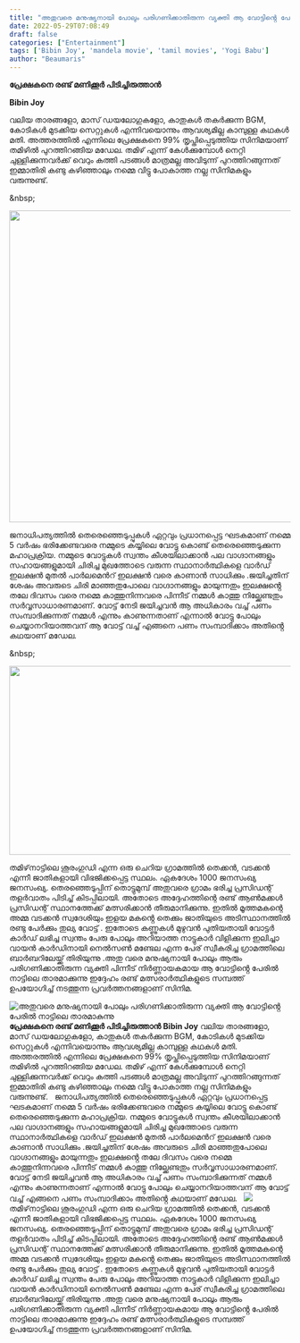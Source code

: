 ```yaml
---
title: "അതുവരെ മനുഷ്യനായി പോലും പരിഗണിക്കാതിരുന്ന വ്യക്തി ആ വോട്ടിൻ്റെ പേരിൽ നാട്ടിലെ താരമാകുന്നു"
date: 2022-05-29T07:08:49
draft: false
categories: ["Entertainment"]
tags: ['Bibin Joy', 'mandela movie', 'tamil movies', 'Yogi Babu']
author: "Beaumaris"
---
```


<strong>പ്രേക്ഷകനെ രണ്ട് മണിക്കൂർ പിടിച്ചിരുത്താൻ</strong>

<strong>Bibin Joy </strong>

വലിയ താരങ്ങളോ, മാസ് ഡയലോഗുകളോ, കാതുകൾ തകർക്കുന്ന BGM, കോടികൾ മുടക്കിയ സെറ്റുകൾ എന്നിവയൊന്നും ആവശ്യമില്ല കാമ്പുള്ള കഥകൾ മതി. അത്തരത്തിൽ എന്നിലെ പ്രേക്ഷകനെ 99% തൃപ്തിപ്പെടുത്തിയ സിനിമയാണ് തമിഴിൽ പുറത്തിറങ്ങിയ മഡേല. തമിഴ് എന്ന് കേൾക്കുമ്പോൾ നെറ്റി ചുള്ളിക്കുന്നവർക്ക് വെറും കത്തി പടങ്ങൾ മാത്രമല്ല അവിടുന്ന് പുറത്തിറങ്ങുന്നത് ഇമ്മാതിരി കണ്ടു കഴിഞ്ഞാലും നമ്മെ വിട്ടു പോകാത്ത നല്ല സിനിമകളും വരുന്നുണ്ട്.

&amp;nbsp;

<img class="size-full wp-image-337131 aligncenter" src="https://cdn.boolokam.com/articles/2022/05/fwfwfwfww3222.jpg" alt="" width="745" height="558" />

ജനാധിപത്യത്തിൽ തെരെഞ്ഞെടുപ്പുകൾ ഏറ്റവും പ്രധാനപ്പെട്ട ഘടകമാണ് നമ്മെ 5 വർഷം ഭരിക്കേണ്ടവരെ നമ്മുടെ കയ്യിലെ വോട്ടു കൊണ്ട് തെരെഞ്ഞെടുക്കുന്ന മഹാപ്രക്രിയ. നമ്മുടെ വോട്ടുകൾ സ്വന്തം കീശയിലാക്കാൻ പല വാഗ്ദാനങ്ങളും സഹായങ്ങളുമായി ചിരിച്ച മുഖത്തോടെ വരുന്ന സ്ഥാനാർത്ഥികളെ വാർഡ് ഇലക്ഷൻ മുതൽ പാർലമെൻറ് ഇലക്ഷൻ വരെ കാണാൻ സാധിക്കും .ജയിച്ചതിന് ശേഷം അവരുടെ ചിരി മാഞ്ഞതുപോലെ വാഗ്ദാനങ്ങളും മായുന്നതും ഇലക്ഷൻ്റെ തലേ ദിവസം വരെ നമ്മെ കാത്തുനിന്നവരെ പിന്നീട് നമ്മൾ കാത്തു നില്ക്കേണ്ടതും സർവ്വസാധാരണമാണ്. വോട്ട് നേടി ജയിച്ചവൻ ആ അധികാരം വച്ച് പണം സംമ്പാദിക്കുന്നത് നമ്മൾ എന്നും കാണുന്നതാണ് എന്നാൽ വോട്ടു പോലും ചെയ്യാനറിയാത്തവന് ആ വോട്ട് വച്ച് എങ്ങനെ പണം സംമ്പാദിക്കാം അതിൻ്റെ കഥയാണ് മഡേല.

&amp;nbsp;

<img class="wp-image-337132 aligncenter" src="https://cdn.boolokam.com/articles/2022/05/fwfwfwfffff-1.jpg" alt="" width="801" height="338" />

തമിഴ്‌നാട്ടിലെ ശൂരംഗുഡി എന്ന ഒരു ചെറിയ ഗ്രാമത്തിൽ തെക്കൻ, വടക്കൻ എന്നീ ജാതികളായി വിഭജിക്കപ്പെട്ട സ്ഥലം. ഏകദേശം 1000 ജനസംഖ്യ ജനസംഖ്യ. തെരഞ്ഞെടുപ്പിന് തൊട്ടുമുമ്പ് അതുവരെ ഗ്രാമം ഭരിച്ച പ്രസിഡന്റ് തളർവാതം പിടിച്ച് കിടപ്പിലായി. അതോടെ അദ്ദേഹത്തിന്റെ രണ്ട് ആൺമക്കൾ പ്രസിഡന്റ് സ്ഥാനത്തേക്ക് മത്സരിക്കാൻ തീരുമാനിക്കുന്നു. ഇതിൽ മൂത്തമകന്റെ അമ്മ വടക്കൻ സ്വദേശിയും ഇളയ മകൻ്റെ തെക്കും ജാതിയുടെ അടിസ്ഥാനത്തിൽ രണ്ടു പേർക്കും തുല്യ വോട്ട് . ഇതോടെ കണ്ണുകൾ മുഴുവൻ പുതിയതായി വോട്ടർ കാർഡ് ലഭിച്ച സ്വന്തം പേരു പോലും അറിയാത്ത നാട്ടുകാർ വിളിക്കുന്ന ഇലിച്ചാ വായൻ കാർഡിനായി നെൽസൺ മണ്ടേല എന്ന പേര് സ്വീകരിച്ച ഗ്രാമത്തിലെ ബാർബറിലേയ്ക്ക് തിരിയുന്നു .അതു വരെ മനുഷ്യനായി പോലും ആരും പരിഗണിക്കാതിരുന്ന വ്യക്തി പിന്നീട് നിർണ്ണായകമായ ആ വോട്ടിൻ്റെ പേരിൽ നാട്ടിലെ താരമാക്കുന്നു ഇദ്ദേഹം രണ്ട് മത്സരാർത്ഥികളുടെ സമ്പത്ത് ഉപയോഗിച്ച് നടത്തുന്ന പ്രവർത്തനങ്ങളാണ് സിനിമ.


![അതുവരെ മനുഷ്യനായി പോലും പരിഗണിക്കാതിരുന്ന വ്യക്തി ആ വോട്ടിൻ്റെ പേരിൽ നാട്ടിലെ താരമാകുന്നു](https://cdn.boolokam.com/articles/2022/05/fwfwfwfww3222.jpg)**പ്രേക്ഷകനെ രണ്ട് മണിക്കൂർ പിടിച്ചിരുത്താൻ** **Bibin Joy** വലിയ താരങ്ങളോ, മാസ് ഡയലോഗുകളോ, കാതുകൾ തകർക്കുന്ന BGM, കോടികൾ മുടക്കിയ സെറ്റുകൾ എന്നിവയൊന്നും ആവശ്യമില്ല കാമ്പുള്ള കഥകൾ മതി. അത്തരത്തിൽ എന്നിലെ പ്രേക്ഷകനെ 99% തൃപ്തിപ്പെടുത്തിയ സിനിമയാണ് തമിഴിൽ പുറത്തിറങ്ങിയ മഡേല. തമിഴ് എന്ന് കേൾക്കുമ്പോൾ നെറ്റി ചുള്ളിക്കുന്നവർക്ക് വെറും കത്തി പടങ്ങൾ മാത്രമല്ല അവിടുന്ന് പുറത്തിറങ്ങുന്നത് ഇമ്മാതിരി കണ്ടു കഴിഞ്ഞാലും നമ്മെ വിട്ടു പോകാത്ത നല്ല സിനിമകളും വരുന്നുണ്ട്. &nbsp; ജനാധിപത്യത്തിൽ തെരെഞ്ഞെടുപ്പുകൾ ഏറ്റവും പ്രധാനപ്പെട്ട ഘടകമാണ് നമ്മെ 5 വർഷം ഭരിക്കേണ്ടവരെ നമ്മുടെ കയ്യിലെ വോട്ടു കൊണ്ട് തെരെഞ്ഞെടുക്കുന്ന മഹാപ്രക്രിയ. നമ്മുടെ വോട്ടുകൾ സ്വന്തം കീശയിലാക്കാൻ പല വാഗ്ദാനങ്ങളും സഹായങ്ങളുമായി ചിരിച്ച മുഖത്തോടെ വരുന്ന സ്ഥാനാർത്ഥികളെ വാർഡ് ഇലക്ഷൻ മുതൽ പാർലമെൻറ് ഇലക്ഷൻ വരെ കാണാൻ സാധിക്കും .ജയിച്ചതിന് ശേഷം അവരുടെ ചിരി മാഞ്ഞതുപോലെ വാഗ്ദാനങ്ങളും മായുന്നതും ഇലക്ഷൻ്റെ തലേ ദിവസം വരെ നമ്മെ കാത്തുനിന്നവരെ പിന്നീട് നമ്മൾ കാത്തു നില്ക്കേണ്ടതും സർവ്വസാധാരണമാണ്. വോട്ട് നേടി ജയിച്ചവൻ ആ അധികാരം വച്ച് പണം സംമ്പാദിക്കുന്നത് നമ്മൾ എന്നും കാണുന്നതാണ് എന്നാൽ വോട്ടു പോലും ചെയ്യാനറിയാത്തവന് ആ വോട്ട് വച്ച് എങ്ങനെ പണം സംമ്പാദിക്കാം അതിൻ്റെ കഥയാണ് മഡേല. &nbsp; ![](https://cdn.boolokam.com/articles/2022/05/fwfwfwfffff-1.jpg) തമിഴ്‌നാട്ടിലെ ശൂരംഗുഡി എന്ന ഒരു ചെറിയ ഗ്രാമത്തിൽ തെക്കൻ, വടക്കൻ എന്നീ ജാതികളായി വിഭജിക്കപ്പെട്ട സ്ഥലം. ഏകദേശം 1000 ജനസംഖ്യ ജനസംഖ്യ. തെരഞ്ഞെടുപ്പിന് തൊട്ടുമുമ്പ് അതുവരെ ഗ്രാമം ഭരിച്ച പ്രസിഡന്റ് തളർവാതം പിടിച്ച് കിടപ്പിലായി. അതോടെ അദ്ദേഹത്തിന്റെ രണ്ട് ആൺമക്കൾ പ്രസിഡന്റ് സ്ഥാനത്തേക്ക് മത്സരിക്കാൻ തീരുമാനിക്കുന്നു. ഇതിൽ മൂത്തമകന്റെ അമ്മ വടക്കൻ സ്വദേശിയും ഇളയ മകൻ്റെ തെക്കും ജാതിയുടെ അടിസ്ഥാനത്തിൽ രണ്ടു പേർക്കും തുല്യ വോട്ട് . ഇതോടെ കണ്ണുകൾ മുഴുവൻ പുതിയതായി വോട്ടർ കാർഡ് ലഭിച്ച സ്വന്തം പേരു പോലും അറിയാത്ത നാട്ടുകാർ വിളിക്കുന്ന ഇലിച്ചാ വായൻ കാർഡിനായി നെൽസൺ മണ്ടേല എന്ന പേര് സ്വീകരിച്ച ഗ്രാമത്തിലെ ബാർബറിലേയ്ക്ക് തിരിയുന്നു .അതു വരെ മനുഷ്യനായി പോലും ആരും പരിഗണിക്കാതിരുന്ന വ്യക്തി പിന്നീട് നിർണ്ണായകമായ ആ വോട്ടിൻ്റെ പേരിൽ നാട്ടിലെ താരമാക്കുന്നു ഇദ്ദേഹം രണ്ട് മത്സരാർത്ഥികളുടെ സമ്പത്ത് ഉപയോഗിച്ച് നടത്തുന്ന പ്രവർത്തനങ്ങളാണ് സിനിമ.
